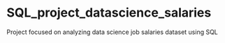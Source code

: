 # SQL_project_datascience_salaries
Project focused on analyzing data science job salaries dataset using SQL
